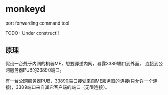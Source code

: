 # monkeyd
port forwarding command tool

TODO : Under construct!!

## 原理

假设一台处于内网的机器ME，想要穿透内网，暴露3389端口到外面，
连接到公网服务器PUB的33890端口。

有一台公网服务器PUB，33890端口接受来自ME服务器的连接(只允许一个连接)，3389端口来自其它客户端的端口（无限连接）。




